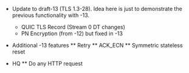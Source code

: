 * Update to draft-13 (TLS 1.3-28). Idea here is just to demonstrate the previous functionality with -13. 
  * QUIC TLS Record (Stream 0 DT changes)
  * PN Encryption (from -12) but fixed in -13

* Additional -13 features
** Retry
** ACK_ECN
** Symmetric stateless reset

* HQ
** Do any HTTP request

